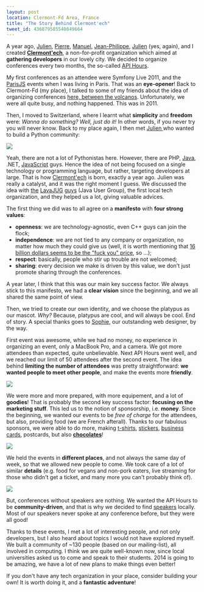 ```yaml
---
layout: post
location: Clermont-Fd Area, France
title: "The Story Behind Clermont'ech"
tweet_id: 436879585540849664
---
```


A year ago, [Julien](https://twitter.com/themouette),
[Pierre](https://twitter.com/krichprollsch),
[Manuel](https://twitter.com/manuraynaud),
[Jean-Philippe](https://twitter.com/jeanphix),
[Julien](https://twitter.com/julienmaupetit) (yes, again), and I created
[**Clermont'ech**](http://clermontech.org/), a non-for-profit organization which
aimed at **gathering developers** in our lovely city. We decided to organize
conferences every two months, the so-called [API
Hours](http://clermontech.org/api-hours/).

My first conferences as an attendee were Symfony Live 2011, and the
[ParisJS](http://parisjs.org/) events when I was living in Paris. That was an
**eye-opener**! Back to Clermont-Fd (my place), I talked to some of my friends
about the idea of organizing conferences [here, between the
volcanos](https://twitter.com/cedlab/status/435870905126768641). Unfortunately,
we were all quite busy, and nothing happened. This was in 2011.

Then, I moved to Switzerland, where I learnt what **simplicity** and **freedom**
were: _Wanna do something? Well, just do it!_ In other words, if you never try
you will never know. Back to my place again, I then met [Julien
](https://twitter.com/julienmaupetit) who wanted to build a Python community:

![](/images/posts/haha.jpg)

Yeah, there are not a lot of Pythonistas here. However, there are PHP,
[Java](https://twitter.com/lavajug), .NET,
[JavaScript](https://twitter.com/clermontjs) guys. Hence the idea of not being
focused on a single technology or programming language, but rather, targeting
developers at large. That is how [Clermont'ech](http://clermontech.org) is born,
exactly a year ago. Julien was really a catalyst, and it was the right moment I
guess. We discussed the idea with [the](https://twitter.com/tmaurel)
[LavaJUG](https://twitter.com/pcolomb) [guys](https://twitter.com/coupelon)
(Java User Group), the first local tech organization, and they helped us a lot,
giving valuable advices.

The first thing we did was to all agree on a **manifesto** with **four strong
values**:

- **openness**: we are technology-agnostic, even C++ guys can join the flock;
- **independence**: we are not tied to any company or organization, no matter
  how much they could give us (well, it is worth mentioning that [16 billion
  dollars seems to be the "fuck you"
  price](https://twitter.com/codinghorror/status/436265430005448704), so ...);
- **respect**: basically, people who stir up trouble are not welcomed;
- **sharing**: every decision we make is driven by this value, we don't just
  promote sharing through the conferences.

A year later, I think that this was our main key success factor. We always stick
to this manifesto, we had a **clear vision** since the beginning, and we all
shared the same point of view.

Then, we tried to create our own identity, and we choose the platypus as our
mascot. _Why?_ Because, platypus are cool, and will always be cool. End of
story. A special thanks goes to [Sophie](https://twitter.com/agou), our
outstanding web designer, by the way.

First event was awesome, while we had no money, no experience in organizing an
event, only a MacBook Pro, and a camera. We got more attendees than expected,
quite unbelievable. Next API Hours went well, and we reached our limit of 50
attendees after the second event. The idea behind **limiting the number of
attendees** was pretty straightforward: **we wanted people to meet other
people**, and make the events more **friendly**.

[![](/images/posts/apihours.jpg)](http://www.flickr.com/photos/96523012@N07/)

We were more and more prepared, with more equipement, and a lot of **goodies**!
That is probably the second key success factor: **focusing on the marketing
stuff**. This led us to the notion of sponsorship, i.e. **money**. Since the
beginning, we wanted our events to be _free of charge_ for the attendees, but
also, providing food (we are French afterall). Thanks to our fabulous sponsors,
we were able to do more, making
[t-shirts](http://www.flickr.com/photos/96523012@N07/10455746815/in/set-72157636366078485),
[stickers](http://www.flickr.com/photos/96523012@N07/10696881453/in/set-72157637356442883),
[business
cards](http://www.flickr.com/photos/96523012@N07/10696880443/in/set-72157637356442883),
postcards, but also
[**chocolates**](https://twitter.com/disk_91/status/413000570027667457/photo/1)!

[![](/images/posts/apihours-2.jpg)](http://www.flickr.com/photos/96523012@N07/)

We held the events in **different places**, and not always the same day of week,
so that we allowed new people to come. We took care of a lot of similar
**details** (e.g. food for vegans and non-pork eaters, live streaming for those
who didn't get a ticket, and many more you can't probably think of).

[![](/images/posts/apihours-3.jpg)](http://www.flickr.com/photos/96523012@N07/)

But, conferences without speakers are nothing. We wanted the API Hours to be
**community-driven**, and that is why we decided to find
[speakers](http://clermontech.org/talks/) locally. Most of our speakers never
spoke at any conference before, but they were all good!

Thanks to these events, I met a lot of interesting people, and not only
developers, but I also heard about topics I would not have explored myself. We
built a community of ~130 people (based on our mailing-list), all involved in
computing. I think we are quite well-known now, since local universities asked
us to come and speak to their students. 2014 is going to be amazing, we have a
lot of new plans to make things even better!

If you don't have any tech organization in your place, consider building your
own! It is worth doing it, and a **fantastic adventure**!
